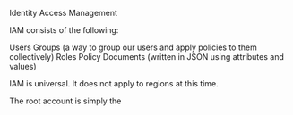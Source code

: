 Identity Access Management

IAM consists of the following:

Users
Groups (a way to group our users and apply policies to them collectively)
Roles
Policy Documents (written in JSON using attributes and values)

IAM is universal. It does not apply to regions at this time.

The root account is simply the 
<!--stackedit_data:
eyJoaXN0b3J5IjpbLTM3MzE0NzA4MiwtMTU2Mzc2NTg4MywxMj
U3NDA0NTA5XX0=
-->